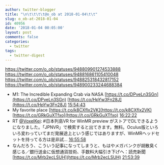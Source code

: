 ```yaml
---
author: twitter-blogger
title: "\n\t\t\t\t@o_ob at 2018-01-04\t\t"
slug: o_ob-at-2018-01-04
id: 40956
date: '2018-01-04 00:05:00'
layout: post
comments: false
categories:
  - twitter
tags:
  - twitter-digest
---
```


https://twitter.com/o_ob/statuses/948809901274533888 https://twitter.com/o_ob/statuses/948816861105410048 https://twitter.com/o_ob/statuses/948825318432817152 https://twitter.com/o_ob/statuses/948900233244688384  

*   M1: The Incredible Expanding Crab via NASA [https://t.co/DPveLn3SGn](https://t.co/DPveLn3SGn) [https://t.co/HpYw3Fn28J](https://t.co/HpYw3Fn28J) [15:54:43](https://twitter.com/o_ob/statuses/948809901274533888)
*   My favorite place [https://t.co/k8CXflx2VK](https://t.co/k8CXflx2VK) [https://t.co/GRkGuXTfxo](https://t.co/GRkGuXTfxo) [16:22:22](https://twitter.com/o_ob/statuses/948816861105410048)
*   RT [@VoxelKei](https://twitter.com/VoxelKei): #日本列島VR for WinMR preview がストアでDLできるようになりました。「JPNVR」で検索すると出てきます。無料。Oculus版といろいろ変わっていてまだ発展途上という感じではありますが、WinMRヘッドセットを持ってる方は是非試… [16:55:58](https://twitter.com/o_ob/statuses/948825318432817152)
*   なんだろう、こういう記事になってしまうと、もはやメガバンクが胡散臭く感じる／銀行送金に仮想通貨技術、手数料大幅引き下げへ：読売新聞 [https://t.co/Mrb2ecLSUH](https://t.co/Mrb2ecLSUH) [21:53:39](https://twitter.com/o_ob/statuses/948900233244688384)